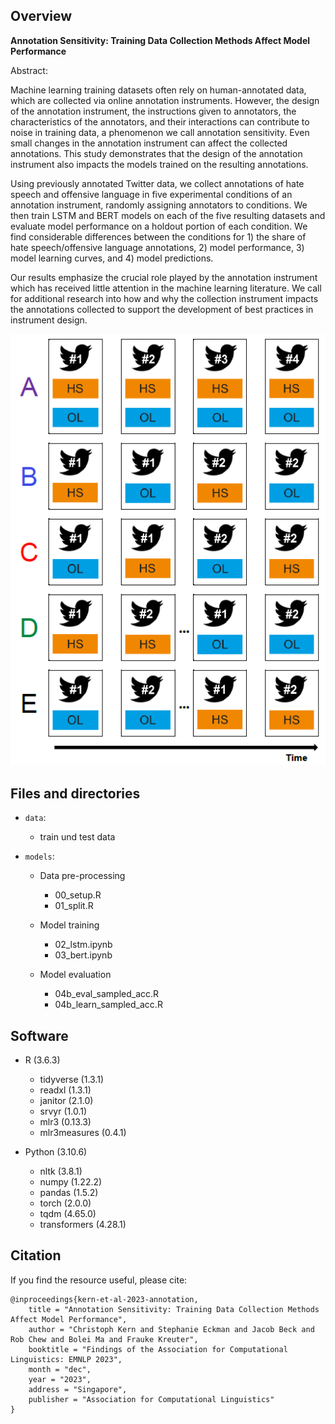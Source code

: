 ## Overview

**Annotation Sensitivity: Training Data Collection Methods Affect Model Performance**

Abstract: 

Machine learning training datasets often rely on human-annotated data, which are collected via online annotation instruments. However, the design of the annotation instrument, the instructions given to annotators, the characteristics of the annotators, and their interactions can contribute to noise in training data, a phenomenon we call annotation sensitivity. Even small changes in the annotation instrument can affect the collected annotations. This study demonstrates that the design of the annotation instrument also impacts the models trained on the resulting annotations. 

Using previously annotated Twitter data, we collect annotations of hate speech and offensive language in five experimental conditions of an annotation instrument, randomly assigning annotators to conditions. We then train LSTM and BERT models on each of the five resulting datasets and evaluate model performance on a holdout portion of each condition. We find considerable differences between the conditions for 1) the share of hate speech/offensive language annotations, 2) model performance, 3) model learning curves, and 4) model predictions. 

Our results emphasize the crucial role played by the annotation instrument which has received little attention in the machine learning literature. We call for additional research into how and why the collection instrument impacts the annotations collected to support the development of best practices in instrument design. 

![](./fig/exp_conditions.png)

## Files and directories

- `data`: 
    + train und test data  
  

- `models`:

  - Data pre-processing 
      + 00_setup.R
      + 01_split.R
      
  - Model training 
      + 02_lstm.ipynb
      + 03_bert.ipynb
      
  - Model evaluation
      + 04b_eval_sampled_acc.R
      + 04b_learn_sampled_acc.R


## Software

- R (3.6.3)
  - tidyverse (1.3.1)
  - readxl (1.3.1)
  - janitor (2.1.0)
  - srvyr (1.0.1)
  - mlr3 (0.13.3)
  - mlr3measures (0.4.1)

- Python (3.10.6)
  - nltk (3.8.1)
  - numpy (1.22.2)
  - pandas (1.5.2)
  - torch (2.0.0)
  - tqdm (4.65.0)
  - transformers (4.28.1)

## Citation

If you find the resource useful, please cite:
```
@inproceedings{kern-et-al-2023-annotation,
    title = "Annotation Sensitivity: Training Data Collection Methods Affect Model Performance",
    author = "Christoph Kern and Stephanie Eckman and Jacob Beck and Rob Chew and Bolei Ma and Frauke Kreuter",
    booktitle = "Findings of the Association for Computational Linguistics: EMNLP 2023",
    month = "dec",
    year = "2023",
    address = "Singapore",
    publisher = "Association for Computational Linguistics"
}
```
